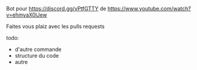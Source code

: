 Bot pour https://discord.gg/vPtfGTTY de https://www.youtube.com/watch?v=ehmyaX0lJew


Faites vous plaiz avec les pulls requests

todo:
- d'autre commande
- structure du code
- autre
